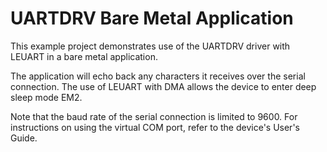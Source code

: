 # UARTDRV Bare Metal Application


This example project demonstrates use of the UARTDRV driver with LEUART
in a bare metal application.


The application will echo back any characters it receives over the
serial connection. The use of LEUART with DMA allows the device to
enter deep sleep mode EM2.


Note that the baud rate of the serial connection is limited to 9600.
For instructions on using the virtual COM port, refer to
the device's User's Guide.

